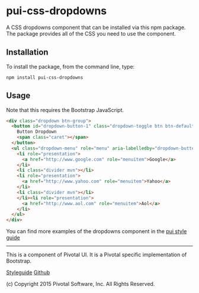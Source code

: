 # pui-css-dropdowns

A CSS dropdowns component that can be installed via this npm package. The package provides all of the
CSS you need to use the component.



## Installation

To install the package, from the command line, type:

```
npm install pui-css-dropdowns
```

## Usage

Note that this requires the Bootstrap JavaScript.

```html
<div class="dropdown btn-group">
  <button id="dropdown-button-1" class="dropdown-toggle btn btn-default" type="button" data-toggle="dropdown" aria-haspopup="true" aria-expanded="false">
    Button Dropdown
    <span class="caret"></span>
  </button>
  <ul class="dropdown-menu" role="menu" aria-labelledby="dropdown-button-1">
    <li role="presentation">
      <a href="http://www.google.com" role="menuitem">Google</a>
    </li>
    <li class="divider mvn"></li>
    <li role="presentation">
      <a href="http://www.yahoo.com" role="menuitem">Yahoo</a>
    </li>
    <li class="divider mvn"></li>
    </li><li role="presentation">
      <a href="http://www.aol.com" role="menuitem">Aol</a>
    </li>
  </ul>
</div>
```


You can find more examples of the dropdowns component in the [pui style guide](http://styleguide.pivotal.io/objects.html#dropdown)

*****************************************

This is a component of Pivotal UI. It is a Pivotal specific implementation of Bootstrap.

[Styleguide](http://styleguide.pivotal.io)
[Github](https://github.com/pivotal-cf/pivotal-ui)

(c) Copyright 2015 Pivotal Software, Inc. All Rights Reserved.